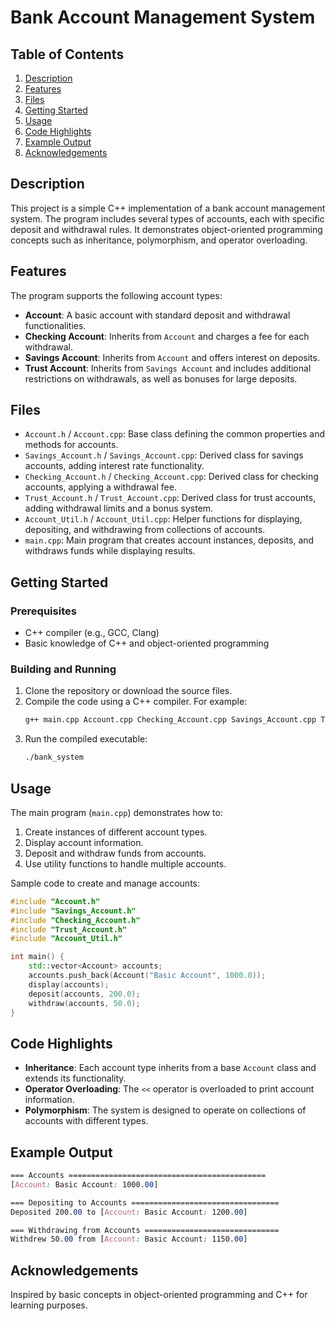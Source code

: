 # Bank Account Management System

## Table of Contents
1. [Description](#description)
2. [Features](#features)
3. [Files](#files)
4. [Getting Started](#getting-started)
5. [Usage](#usage)
6. [Code Highlights](#code-highlights)
7. [Example Output](#example-output)
8. [Acknowledgements](#acknowledgements)

## Description
This project is a simple C++ implementation of a bank account management system. The program includes several types of accounts, each with specific deposit and withdrawal rules. It demonstrates object-oriented programming concepts such as inheritance, polymorphism, and operator overloading.

## Features
The program supports the following account types:
- **Account**: A basic account with standard deposit and withdrawal functionalities.
- **Checking Account**: Inherits from `Account` and charges a fee for each withdrawal.
- **Savings Account**: Inherits from `Account` and offers interest on deposits.
- **Trust Account**: Inherits from `Savings Account` and includes additional restrictions on withdrawals, as well as bonuses for large deposits.

## Files
- `Account.h` / `Account.cpp`: Base class defining the common properties and methods for accounts.
- `Savings_Account.h` / `Savings_Account.cpp`: Derived class for savings accounts, adding interest rate functionality.
- `Checking_Account.h` / `Checking_Account.cpp`: Derived class for checking accounts, applying a withdrawal fee.
- `Trust_Account.h` / `Trust_Account.cpp`: Derived class for trust accounts, adding withdrawal limits and a bonus system.
- `Account_Util.h` / `Account_Util.cpp`: Helper functions for displaying, depositing, and withdrawing from collections of accounts.
- `main.cpp`: Main program that creates account instances, deposits, and withdraws funds while displaying results.

## Getting Started
### Prerequisites
- C++ compiler (e.g., GCC, Clang)
- Basic knowledge of C++ and object-oriented programming

### Building and Running
1. Clone the repository or download the source files.
2. Compile the code using a C++ compiler. For example:
    ```bash
    g++ main.cpp Account.cpp Checking_Account.cpp Savings_Account.cpp Trust_Account.cpp Account_Util.cpp -o bank_system
    ```
3. Run the compiled executable:
    ```bash
    ./bank_system
    ```

## Usage
The main program (`main.cpp`) demonstrates how to:
1. Create instances of different account types.
2. Display account information.
3. Deposit and withdraw funds from accounts.
4. Use utility functions to handle multiple accounts.

Sample code to create and manage accounts:
```cpp
#include "Account.h"
#include "Savings_Account.h"
#include "Checking_Account.h"
#include "Trust_Account.h"
#include "Account_Util.h"

int main() {
    std::vector<Account> accounts;
    accounts.push_back(Account("Basic Account", 1000.0));
    display(accounts);
    deposit(accounts, 200.0);
    withdraw(accounts, 50.0);
}
```
## Code Highlights
- **Inheritance**: Each account type inherits from a base `Account` class and extends its functionality.
- **Operator Overloading**: The `<<` operator is overloaded to print account information.
- **Polymorphism**: The system is designed to operate on collections of accounts with different types.

## Example Output
```css
=== Accounts ============================================
[Account: Basic Account: 1000.00]

=== Depositing to Accounts =================================
Deposited 200.00 to [Account: Basic Account: 1200.00]

=== Withdrawing from Accounts ==============================
Withdrew 50.00 from [Account: Basic Account: 1150.00]
```

## Acknowledgements
Inspired by basic concepts in object-oriented programming and C++ for learning purposes.
